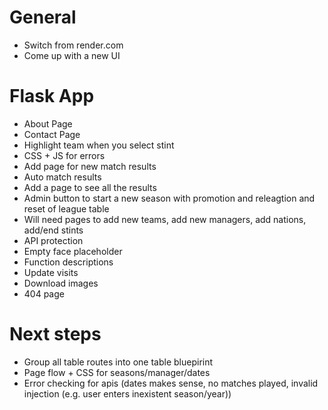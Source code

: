 # General

- Switch from render.com
- Come up with a new UI

# Flask App

- About Page
- Contact Page
- Highlight team when you select stint
- CSS + JS for errors
- Add page for new match results
- Auto match results
- Add a page to see all the results
- Admin button to start a new season with promotion and releagtion and reset of league table
- Will need pages to add new teams, add new managers, add nations, add/end stints
- API protection
- Empty face placeholder
- Function descriptions
- Update visits
- Download images
- 404 page

# Next steps
- Group all table routes into one table bluepirint
- Page flow + CSS for seasons/manager/dates
- Error checking for apis (dates makes sense, no matches played, invalid injection (e.g. user enters inexistent season/year))
